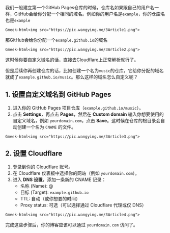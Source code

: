 我们一般建立第一个GitHub Pages仓库的时候，仓库名如果跟自己的用户名一样，GitHub会给你分配一个相同的域名。例如你的用户名是`example`，你的仓库名也是`example`


`Gmeek-html<img src="https://pic.wangying.me/3Article1.png">`

那GitHub会给你分配一个`example.github.io`的域名


`Gmeek-html<img src="https://pic.wangying.me/3Article2.png">`

这时候你要自定义域名的话，直接去Cloudflare上正常解析就行了。

但是后续你再创建仓库的话，比如创建一个名为`music`的仓库，它给你分配的域名就成了`example.github.io/music`。那么这样的域名怎么自定义呢？

## 1. 设置自定义域名到 GitHub Pages

1. 进入你的 GitHub Pages 项目仓库（`example.github.io/music`）。
2. 点击 **Settings**，再点击 **Pages**，然后在 **Custom domain** 输入你想要使用的自定义域名，例如 `yourdomain.com`，点击 **Save**。这时候在仓库的根目录会自动创建一个名为 `CNAME` 的文件。

`Gmeek-html<img src="https://pic.wangying.me/3Article3.png">`

## 2. 设置 Cloudflare

1. 登录到你的 Cloudflare 账号。
2. 在 Cloudflare 仪表板中选择你的网站（例如 `yourdomain.com`）。
3. 进入 **DNS 设置**，添加一条新的 CNAME 记录：
   - 名称 (Name): @
   - 目标 (Target): `example.github.io`
   - TTL: 自动（或你想要的时间）
   - Proxy status: 可选（可以选择通过 Cloudflare 代理或仅 DNS）

`Gmeek-html<img src="https://pic.wangying.me/3Article4.png">`

完成这些步骤后，你的博客应该可以通过 `yourdomain.com` 访问了。
